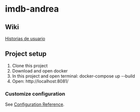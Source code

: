 # imdb-andrea

## Wiki
[Historias de usuario](https://github.com/andreadlgdo/academy-project-Imdb/wiki)

## Project setup

1. Clone this project 
2. Download and open docker
3. In this project and open terminal: docker-compose up --build
4. Open: http://localhost:8081/

### Customize configuration
See [Configuration Reference](https://cli.vuejs.org/config/).
